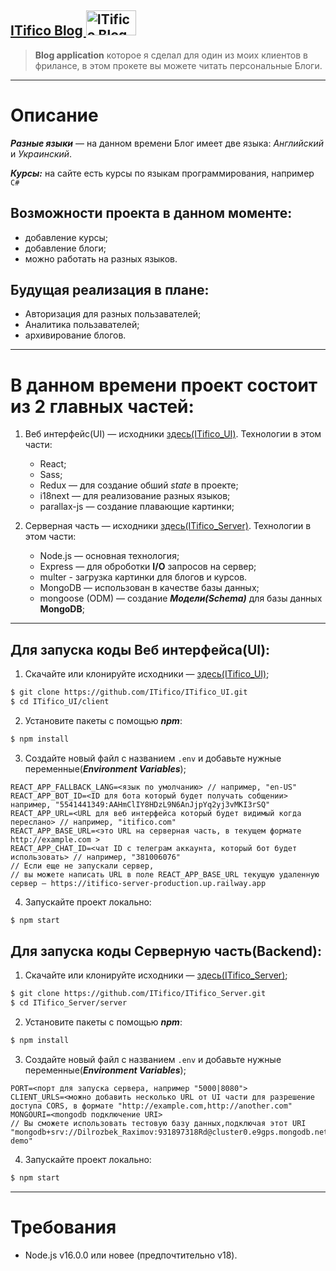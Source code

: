 ## [ITifico Blog <img src="https://github.com/ITifico/.github/assets/65526165/149ff281-5f7a-4d97-a25e-fec71cd620d8" alt="ITifico Blog" style="width:80px; height:40px;">](https://itifico.vercel.app)

> **Blog application** которое я сделал для один из моих клиентов в фрилансе, в этом прокете вы можете читать персональные Блоги.

---

# Описание
***Разные языки*** — на данном времени Блог имеет две языка: *Английский* и *Украинский*.

***Курсы:*** на сайте есть курсы по языкам программирования, например `C#`

## Возможности проекта в данном моменте:
- добавление курсы;
- добавление блоги;
- можно работать на разных языков.

## Будущая реализация в плане:
- Авторизация для разных пользавателей;
- Аналитика пользавателей;
- архивирование блогов.

---

# В данном времени проект состоит из 2 главных частей:
1. Веб интерфейс(UI) — исходники [здесь(ITifico_UI)](https://github.com/ITifico/ITifico_UI). Технологии в этом части:
   - React;
   - Sass;
   - Redux — для создание обший *state* в проекте;
   - i18next — для реализование разных языков;
   - parallax-js — создание плавающие картинки;

2. Серверная часть — исходники [здесь(ITifico_Server)](https://github.com/ITifico/ITifico_Server). Технологии в этом части:
   - Node.js — основная технология;
   - Express — для оброботки **I/O** запросов на сервер;
   - multer - загрузка картинки для блогов и курсов.
   - MongoDB — использован в качестве базы данных;
   - mongoose (ODM) — создание ***Модели(Schema)*** для базы данных **MongoDB**;

---

## Для запуска коды Веб интерфейса(UI):
1. Скачайте или клонируйте исходники — [здесь(ITifico_UI)](https://github.com/ITifico/ITifico_UI);
```bash
$ git clone https://github.com/ITifico/ITifico_UI.git
$ cd ITifico_UI/client
```

2. Установите пакеты с помощью ***npm***:
```bash
$ npm install 
```

3. Создайте новый файл с названием `.env` и добавьте нужные переменные(***Environment Variables***);
```env
REACT_APP_FALLBACK_LANG=<язык по умолчанию> // например, "en-US"
REACT_APP_BOT_ID=<ID для бота который будет получать собщении> например, "5541441349:AAHmClIY8HDzL9N6AnJjpYq2yj3vMKI3rSQ"
REACT_APP_URL=<URL для веб интерфейса который будет видимый когда переслано> // например, "itifico.com"
REACT_APP_BASE_URL=<это URL на серверная часть, в текущем формате http://example.com >
REACT_APP_CHAT_ID=<чат ID с телеграм аккаунта, который бот будет использовать> // например, "381006076"
// Если еще не запускали сервер,
// вы можете написать URL в поле REACT_APP_BASE_URL текущую удаленную сервер — https://itifico-server-production.up.railway.app
```

4. Запускайте проект локально:
```bash
$ npm start
```

## Для запуска коды Серверную часть(Backend):
1. Скачайте или клонируйте исходники — [здесь(ITifico_Server)](https://github.com/ITifico/ITifico_Server);
```bash
$ git clone https://github.com/ITifico/ITifico_Server.git
$ cd ITifico_Server/server
```

2. Установите пакеты с помощью ***npm***:
```bash
$ npm install 
```

3. Создайте новый файл с названием `.env` и добавьте нужные переменные(***Environment Variables***);
```env
PORT=<порт для запуска сервера, например "5000|8080">
CLIENT_URLS=<можно добавить несколько URL от UI части для разрешение доступа CORS, в формате "http://example.com,http://another.com" 
MONGOURI=<mongodb подключение URI>
// Вы сможете использовать тестовую базу данных,подключая этот URI "mongodb+srv://Dilrozbek_Raximov:931897318Rd@cluster0.e9gps.mongodb.net/maximal-demo"
```

4. Запускайте проект локально:
```bash
$ npm start
```

---

# Требования
- Node.js v16.0.0 или новее (предпочтительно v18).

